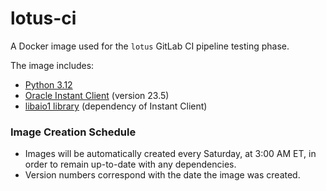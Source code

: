 # lotus-ci

A Docker image used for the `lotus` GitLab CI pipeline testing phase. 

The image includes:

* [Python 3.12](https://hub.docker.com/_/python)
* [Oracle Instant Client](https://www.oracle.com/database/technologies/instant-client/linux-x86-64-downloads.html) (version 23.5)
* [libaio1 library](https://pkgs.org/download/libaio1) (dependency of Instant Client)

### Image Creation Schedule

* Images will be automatically created every Saturday, at 3:00 AM ET, in order to remain up-to-date with any dependencies.
* Version numbers correspond with the date the image was created.  
